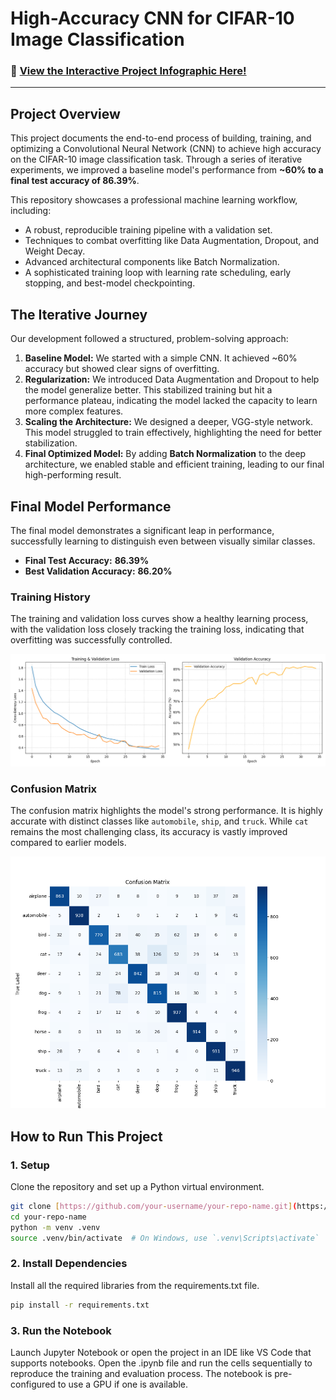 # High-Accuracy CNN for CIFAR-10 Image Classification

### 🚀 [View the Interactive Project Infographic Here!](https://hamzaelbensiri.github.io/cifar10-image-classifier)


---

## Project Overview

This project documents the end-to-end process of building, training, and optimizing a Convolutional Neural Network (CNN) to achieve high accuracy on the CIFAR-10 image classification task. Through a series of iterative experiments, we improved a baseline model's performance from **~60% to a final test accuracy of 86.39%**.

This repository showcases a professional machine learning workflow, including:
-   A robust, reproducible training pipeline with a validation set.
-   Techniques to combat overfitting like Data Augmentation, Dropout, and Weight Decay.
-   Advanced architectural components like Batch Normalization.
-   A sophisticated training loop with learning rate scheduling, early stopping, and best-model checkpointing.

## The Iterative Journey

Our development followed a structured, problem-solving approach:

1.  **Baseline Model:** We started with a simple CNN. It achieved ~60% accuracy but showed clear signs of overfitting.
2.  **Regularization:** We introduced Data Augmentation and Dropout to help the model generalize better. This stabilized training but hit a performance plateau, indicating the model lacked the capacity to learn more complex features.
3.  **Scaling the Architecture:** We designed a deeper, VGG-style network. This model struggled to train effectively, highlighting the need for better stabilization.
4.  **Final Optimized Model:** By adding **Batch Normalization** to the deep architecture, we enabled stable and efficient training, leading to our final high-performing result.

## Final Model Performance

The final model demonstrates a significant leap in performance, successfully learning to distinguish even between visually similar classes.

-   **Final Test Accuracy:** **86.39%**
-   **Best Validation Accuracy:** **86.20%**

### Training History
The training and validation loss curves show a healthy learning process, with the validation loss closely tracking the training loss, indicating that overfitting was successfully controlled.

![Training History Plot](artifacts/training_history.png)

### Confusion Matrix
The confusion matrix highlights the model's strong performance. It is highly accurate with distinct classes like `automobile`, `ship`, and `truck`. While `cat` remains the most challenging class, its accuracy is vastly improved compared to earlier models.

![Confusion Matrix Plot](artifacts/confusion_matrix.png)

## How to Run This Project

### 1. Setup

Clone the repository and set up a Python virtual environment.

```bash
git clone [https://github.com/your-username/your-repo-name.git](https://github.com/your-username/your-repo-name.git)
cd your-repo-name
python -m venv .venv
source .venv/bin/activate  # On Windows, use `.venv\Scripts\activate`

```
### 2. Install Dependencies

Install all the required libraries from the requirements.txt file.

```bash
pip install -r requirements.txt

```
### 3. Run the Notebook
Launch Jupyter Notebook or open the project in an IDE like VS Code that supports notebooks.
Open the .ipynb file and run the cells sequentially to reproduce the training and evaluation process. The notebook is pre-configured to use a GPU if one is available.
